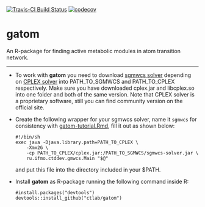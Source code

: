 [![Travis-CI Build Status](https://travis-ci.org/ctlab/gatom.svg?branch=master)](https://travis-ci.org/ctlab/gatom)
[![codecov](https://codecov.io/gh/ctlab/gatom/branch/master/graph/badge.svg)](https://codecov.io/gh/ctlab/gatom)


# gatom

An R-package for finding active metabolic modules in atom transition network.

---

* To work with **gatom** you need to download [sgmwcs solver](https://github.com/ctlab/sgmwcs-solver/releases) depending on [CPLEX solver](https://www.ibm.com/uk-en/marketplace/ibm-ilog-cplex) into PATH_TO_SGMWCS and PATH_TO_CPLEX respectively. Make sure you have downloaded cplex.jar and libcplex.so into one folder and both of the same version. Note that CPLEX solver is a proprietary software, still you can find community version on the official site.

* Create the following wrapper for your sgmwcs solver, name it `sgmwcs` for consistency with [gatom-tutorial.Rmd](https://github.com/ctlab/gatom/blob/master/vignettes/gatom-tutorial.Rmd#pre-generated-annotations), fill it out as shown below:
    ```{bash}
    #!/bin/sh
    exec java -Djava.library.path=PATH_TO_CPLEX \
        -Xmx2G \
        -cp PATH_TO_CPLEX/cplex.jar:/PATH_TO_SGMWCS/sgmwcs-solver.jar \
        ru.ifmo.ctddev.gmwcs.Main "$@"
    ```
    and put this file into the directory included in your $PATH.

* Install **gatom** as R-package running the following command inside R:
    ```{R}
    #install.packages("devtools")
    devtools::install_github("ctlab/gatom")
    ```

